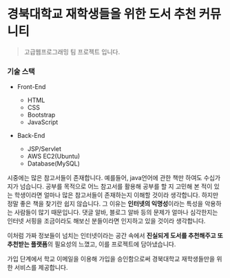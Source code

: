 # 경북대학교 재학생들을 위한 도서 추천 커뮤니티

> 고급웹프로그래밍 팀 프로젝트 입니다.

### 기술 스택

* Front-End
  * HTML
  * CSS
  * Bootstrap
  * JavaScript

* Back-End
  * JSP/Servlet
  * AWS EC2(Ubuntu)
  * Database(MySQL)



시중에는 많은 참고서들이 존재합니다. 예를들어, java언어에 관한 책만 하여도 수십가지가 넘습니다. 공부를 목적으로 어느 참고서를 활용해 공부를 할 지 고민해 본 적이 있는 학생이라면 얼마나 많은       참고서들이 존재하는지 이해할 것이라 생각합니다. 하지만 정말 좋은 책을 찾기란 쉽지 않습니다. 그 이유는 **인터넷의 익명성**이라는 특성을 악용하는 사람들이 많기 때문입니다. 댓글 알바, 블로그 알바 등의 문제가 얼마나 심각한지는 인터넷 서핑을 조금이라도 해보신 분들이라면 인지하고 있을 것이라 생각합니다. 



이처럼 가짜 정보들이 넘치는 인터넷이라는 공간 속에서 **진실되게 도서를 추천해주고 또 추천받는 플랫픔**의 필요성의 느꼈고, 이를 프로젝트에 담아냈습니다.



가입 단계에서 학교 이메일을 이용해 가입을 승인함으로써 경북대학교 재학생들만을 위한 서비스를 제공합니다.

